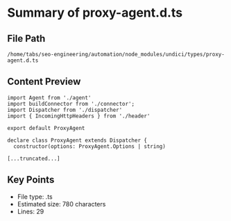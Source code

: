 # Summary of proxy-agent.d.ts
  
## File Path
`/home/tabs/seo-engineering/automation/node_modules/undici/types/proxy-agent.d.ts`

## Content Preview
```
import Agent from './agent'
import buildConnector from './connector';
import Dispatcher from './dispatcher'
import { IncomingHttpHeaders } from './header'

export default ProxyAgent

declare class ProxyAgent extends Dispatcher {
  constructor(options: ProxyAgent.Options | string)

[...truncated...]
```

## Key Points
- File type: .ts
- Estimated size: 780 characters
- Lines: 29
